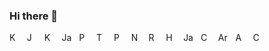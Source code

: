 ### Hi there 👋
<img src="../main/icons/android.svg" alt="Kotlin" width="16" height="16">&nbsp;&nbsp;
<img src="../main/icons/jetpack_compose.svg" alt="Jetpack Compose" width="16" height="16">&nbsp;&nbsp;
<img src="../main/icons/kotlin.svg" alt="Kotlin" width="16" height="16">&nbsp;&nbsp;
<img src="../main/icons/java.svg" alt="Java" width="16" height="16">&nbsp;&nbsp;
<img src="../main/icons/python.svg" alt="Python" width="16" height="16">&nbsp;&nbsp;
<img src="../main/icons/tensorflow.svg" alt="Tensorflow" width="16" height="16">&nbsp;&nbsp;
<img src="../main/icons/pytorch.svg" alt="Pytorch" width="16" height="16">&nbsp;&nbsp;
<img src="../main/icons/node_js.svg" alt="Node.js" width="16" height="16">&nbsp;&nbsp;
<img src="../main/icons/react.svg" alt="React" width="16" height="16">&nbsp;&nbsp;
<img src="../main/icons/html.svg" alt="HTML" width="16" height="16">&nbsp;&nbsp;
<img src="../main/icons/javascript.svg" alt="JavaScript" width="16" height="16">&nbsp;&nbsp;
<img src="../main/icons/css.svg" alt="CSS" width="16" height="16">&nbsp;&nbsp;
<img src="../main/icons/arduino.svg" alt="Arduino" width="16" height="16">&nbsp;&nbsp;
<img src="../main/icons/arm.svg" alt="ARM" width="16" height="16">&nbsp;&nbsp;
<img src="../main/icons/c_plus_plus.svg" alt="C++" width="16" height="16">&nbsp;&nbsp;

<!--
**ricky-kiva/ricky-kiva** is a ✨ _special_ ✨ repository because its `README.md` (this file) appears on your GitHub profile.

Here are some ideas to get you started:

- 🔭 I’m currently working on ...
- 🌱 I’m currently learning ...
- 👯 I’m looking to collaborate on ...
- 🤔 I’m looking for help with ...
- 💬 Ask me about ...
- 📫 How to reach me: ...
- 😄 Pronouns: ...
- ⚡ Fun fact: ...
-->
